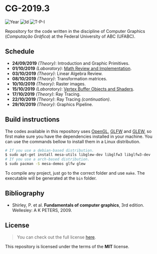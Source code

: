 # CG-2019.3
![Year][year] ![Id][id] ![T-P-I][tpi]

Repository for the code written in the discipline of
Computer Graphics (*Computação Gráfica*) at the
Federal University of ABC (UFABC).

[year]: https://flat.badgen.net/badge/year/2019.3/blue
[id]: https://flat.badgen.net/badge/id/MCTA008-13/orange
[tpi]: https://flat.badgen.net/badge/T-P-I/3-1-4/grey

## Schedule

- **24/09/2019** *(Theory)*: Introduction and Graphic Primitives.
- **01/10/2019** *(Laboratory)*: [Math Review and Implementation].
- **03/10/2019** *(Theory)*: Linear Algebra Review.
- **08/10/2019** *(Theory)*: Transformation matrices.
- **10/10/2019** *(Theory)*: Raster images.
- **15/10/2019** *(Laboratory)*: [Vertex Buffer Objects and Shaders].
- **17/10/2019** *(Theory)*: Ray Tracing.
- **22/10/2019** *(Theory)*: Ray Tracing *(continuation)*.
- **29/10/2019** *(Theory)*: Graphics Pipeline.

[Math Review and Implementation]: laboratory/2019.10.01/
[Vertex Buffer Objects and Shaders]: laboratory/2019.10.15/

## Build instructions

The codes available in this repository uses [OpenGL], [GLFW] and [GLEW], so
first make sure you have the dependencies installed in your machine. You
can use the commands bellow to install them in a Linux distribution.

```bash
# If you use a debian-based distribution.
$ sudo apt-get install mesa-utils libglew-dev libglfw3 libglfw3-dev
# If you use a arch-based distribution.
$ sudo pacman -S mesa-demos glfw glew
```

To compile any project, just go to the correct folder and use `make`.
The executable will be generated at the `bin` folder.

[OpenGL]: https://www.opengl.org/
[GLFW]: https://www.glfw.org/download.html
[GLEW]: http://glew.sourceforge.net/

## Bibliography

- Shirley, P. et al. **Fundamentals of computer graphics**, 3rd edition.
  Wellesley: A K PETERS, 2009.

## License

> You can check out the full license [here](LICENSE).

This repository is licensed under the terms of the **MIT** license.
